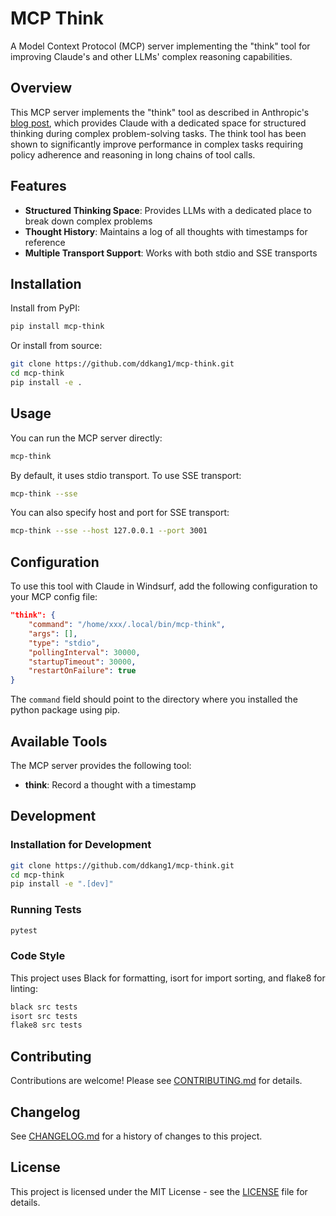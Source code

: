 # MCP Think

A Model Context Protocol (MCP) server implementing the "think" tool for improving Claude's and other LLMs' complex reasoning capabilities.

## Overview

This MCP server implements the "think" tool as described in Anthropic's [blog post](https://www.anthropic.com/engineering/claude-think-tool), which provides Claude with a dedicated space for structured thinking during complex problem-solving tasks. The think tool has been shown to significantly improve performance in complex tasks requiring policy adherence and reasoning in long chains of tool calls.

## Features

- **Structured Thinking Space**: Provides LLMs with a dedicated place to break down complex problems
- **Thought History**: Maintains a log of all thoughts with timestamps for reference
- **Multiple Transport Support**: Works with both stdio and SSE transports

## Installation

Install from PyPI:

```bash
pip install mcp-think
```

Or install from source:

```bash
git clone https://github.com/ddkang1/mcp-think.git
cd mcp-think
pip install -e .
```

## Usage

You can run the MCP server directly:

```bash
mcp-think
```

By default, it uses stdio transport. To use SSE transport:

```bash
mcp-think --sse
```

You can also specify host and port for SSE transport:

```bash
mcp-think --sse --host 127.0.0.1 --port 3001
```

## Configuration

To use this tool with Claude in Windsurf, add the following configuration to your MCP config file:

```json
"think": {
    "command": "/home/xxx/.local/bin/mcp-think",
    "args": [],
    "type": "stdio",
    "pollingInterval": 30000,
    "startupTimeout": 30000,
    "restartOnFailure": true
}
```

The `command` field should point to the directory where you installed the python package using pip.

## Available Tools

The MCP server provides the following tool:

- **think**: Record a thought with a timestamp

## Development

### Installation for Development

```bash
git clone https://github.com/ddkang1/mcp-think.git
cd mcp-think
pip install -e ".[dev]"
```

### Running Tests

```bash
pytest
```

### Code Style

This project uses Black for formatting, isort for import sorting, and flake8 for linting:

```bash
black src tests
isort src tests
flake8 src tests
```

## Contributing

Contributions are welcome! Please see [CONTRIBUTING.md](CONTRIBUTING.md) for details.

## Changelog

See [CHANGELOG.md](CHANGELOG.md) for a history of changes to this project.

## License

This project is licensed under the MIT License - see the [LICENSE](LICENSE) file for details.